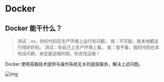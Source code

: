 # Docker

## Docker 能干什么？

> 测试：xx，你的代码在生产环境上运行有问题。
> 我：不可能，我本地都运行得好好的。
> 测试：你自己上生产环境上看。
> 我：我不看，我的代码在本地没问题，肯定是运维的锅，你去找运维！



Docker 使用容器技术提供与操作系统无关的底层服务，解决上述问题。



![img](https://pic1.zhimg.com/v2-be9ff33995878e0456cc6da387215010_b.jpg)